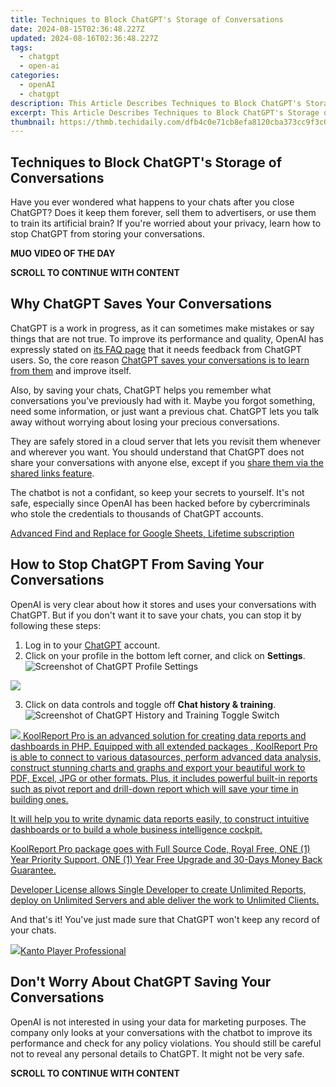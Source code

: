 ```yaml
---
title: Techniques to Block ChatGPT's Storage of Conversations
date: 2024-08-15T02:36:48.227Z
updated: 2024-08-16T02:36:48.227Z
tags:
  - chatgpt
  - open-ai
categories:
  - openAI
  - chatgpt
description: This Article Describes Techniques to Block ChatGPT's Storage of Conversations
excerpt: This Article Describes Techniques to Block ChatGPT's Storage of Conversations
thumbnail: https://thmb.techidaily.com/dfb4c0e71cb8efa8120cba373cc9f3c0f06b706583b025c9eef2cc3814d45b39.jpg
---
```


## Techniques to Block ChatGPT's Storage of Conversations

 Have you ever wondered what happens to your chats after you close ChatGPT? Does it keep them forever, sell them to advertisers, or use them to train its artificial brain? If you're worried about your privacy, learn how to stop ChatGPT from storing your conversations.

**MUO VIDEO OF THE DAY**

**SCROLL TO CONTINUE WITH CONTENT**

## Why ChatGPT Saves Your Conversations

 ChatGPT is a work in progress, as it can sometimes make mistakes or say things that are not true. To improve its performance and quality, OpenAI has expressly stated on [its FAQ page](https://help.openai.com/en/articles/6783457-what-is-chatgpt) that it needs feedback from ChatGPT users. So, the core reason [ChatGPT saves your conversations is to learn from them](https://www.makeuseof.com/does-chatgpt-learn-from-user-conversations/) and improve itself.

 Also, by saving your chats, ChatGPT helps you remember what conversations you’ve previously had with it. Maybe you forgot something, need some information, or just want a previous chat. ChatGPT lets you talk away without worrying about losing your precious conversations.

 They are safely stored in a cloud server that lets you revisit them whenever and wherever you want. You should understand that ChatGPT does not share your conversations with anyone else, except if you [share them via the shared links feature](https://www.makeuseof.com/share-chatgpt-chats-links/).

 The chatbot is not a confidant, so keep your secrets to yourself. It's not safe, especially since OpenAI has been hacked before by cybercriminals who stole the credentials to thousands of ChatGPT accounts.

<!-- affiliate ads begin -->
<a href="https://secure.2checkout.com/order/checkout.php?PRODS=4729642&QTY=1&AFFILIATE=108875&CART=1">Advanced Find and Replace for Google Sheets, Lifetime subscription</a>
<!-- affiliate ads end -->
## How to Stop ChatGPT From Saving Your Conversations

 OpenAI is very clear about how it stores and uses your conversations with ChatGPT. But if you don't want it to save your chats, you can stop it by following these steps:

1. Log in to your [ChatGPT](https://chat.openai.com/chat) account.
2. Click on your profile in the bottom left corner, and click on **Settings**.  
![Screenshot of ChatGPT Profile Settings](https://static1.makeuseofimages.com/wordpress/wp-content/uploads/2023/07/screenshot-of-chatgpt-profile-settings.jpg)
<!-- affiliate ads begin -->
<a href="https://secure.2checkout.com/order/checkout.php?PRODS=35038891&QTY=1&AFFILIATE=108875&CART=1"><img src="https://www.dupinout.com/wp-content/uploads/2021/12/DupInOut-New-Duplicate-Scan-Tab.png" border="0"></a>
<!-- affiliate ads end -->
3. Click on data controls and toggle off **Chat history & training**.  
![Screenshot of ChatGPT History and Training Toggle Switch](https://static1.makeuseofimages.com/wordpress/wp-content/uploads/2023/07/screenshot-of-chatgpt-history-and-training-toggle-switch.jpg)
<!-- affiliate ads begin -->
<a href="https://secure.2checkout.com/order/checkout.php?PRODS=4737285&QTY=1&AFFILIATE=108875&CART=1"><img src="https://secure.avangate.com/images/merchant/b2f83c409ce63012229fb9cd465bdcfe/products/copy_reporting_system.png" border="0">  KoolReport Pro  is an advanced solution for creating data reports and dashboards in PHP. Equipped with all  extended packages , KoolReport Pro is able to connect to various datasources, perform advanced data analysis, construct stunning charts and graphs and export your beautiful work to PDF, Excel, JPG or other formats. Plus, it includes powerful built-in reports such as pivot report and drill-down report which will save your time in building ones. 

 It will help you to write dynamic data reports easily, to construct intuitive dashboards or to build a whole business intelligence cockpit. 

  KoolReport Pro  package goes with Full Source Code, Royal Free, ONE (1) Year Priority Support, ONE (1) Year Free Upgrade and 30-Days Money Back Guarantee. 

  Developer License  allows  Single Developer  to create Unlimited Reports, deploy on Unlimited Servers and able deliver the work to Unlimited Clients. </a>
<!-- affiliate ads end -->

 And that's it! You've just made sure that ChatGPT won't keep any record of your chats.

<!-- affiliate ads begin -->
<a href="https://secure.2checkout.com/order/checkout.php?PRODS=4742929&QTY=1&AFFILIATE=108875&CART=1"><img src="https://secure.avangate.com/images/merchant/e09fdffe648a30658a9657bbed7b2388/products/boxshot(2).png" border="0">Kanto Player Professional</a>
<!-- affiliate ads end -->
## Don't Worry About ChatGPT Saving Your Conversations

 OpenAI is not interested in using your data for marketing purposes. The company only looks at your conversations with the chatbot to improve its performance and check for any policy violations. You should still be careful not to reveal any personal details to ChatGPT. It might not be very safe.

**SCROLL TO CONTINUE WITH CONTENT**


<ins class="adsbygoogle"
     style="display:block"
     data-ad-format="autorelaxed"
     data-ad-client="ca-pub-7571918770474297"
     data-ad-slot="1223367746"></ins>



<ins class="adsbygoogle"
     style="display:block"
     data-ad-client="ca-pub-7571918770474297"
     data-ad-slot="8358498916"
     data-ad-format="auto"
     data-full-width-responsive="true"></ins>


